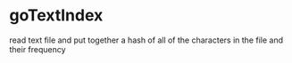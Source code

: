 # goTextIndex
read text file and put together a hash of all of the characters in the file and their frequency

